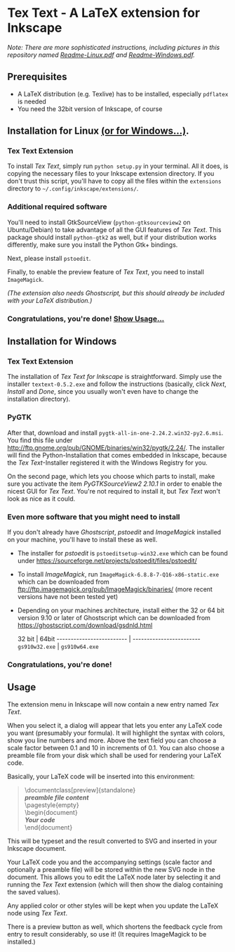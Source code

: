# Tex Text - A LaTeX extension for Inkscape

*Note: There are more sophisticated instructions, including pictures in this repository named [Readme-Linux.pdf](https://bitbucket.org/pitgarbe/textext/raw/tip/Readme-Linux.pdf) and [Readme-Windows.pdf](https://bitbucket.org/pitgarbe/textext/raw/tip/Readme-Windows.pdf).*

## Prerequisites

- A LaTeX distribution (e.g. Texlive) has to be installed, especially `pdflatex` is needed
- You need the 32bit version of Inkscape, of course


## Installation for Linux [(or for Windows...)](#markdown-header-installation-for-windows).

### Tex Text Extension

To install *Tex Text*, simply run `python setup.py` in your terminal.
All it does, is copying the necessary files to your Inkscape extension directory. If you don't trust this script, you'll have to copy all the files within the `extensions` directory to `~/.config/inkscape/extensions/`.

### Additional required software

You'll need to install GtkSourceView (`python-gtksourceview2` on Ubuntu/Debian) to take advantage of all the GUI features of *Tex Text*.
This package should install `python-gtk2` as well, but if your distribution works differently, make sure you install the Python Gtk+ bindings.

Next, please install `pstoedit`.

Finally, to enable the preview feature of *Tex Text*, you need to install `ImageMagick`.

*(The extension also needs Ghostscript, but this should already be included with your LaTeX distribution.)*

### Congratulations, you're done! [Show Usage...](#markdown-header-usage)


## Installation for Windows

### Tex Text Extension

The installation of *Tex Text for Inkscape* is straightforward.
Simply use the installer `textext-0.5.2.exe` and follow the instructions (basically, click *Next*, *Install* and *Done*, since you usually won't even have to change the installation directory).


### PyGTK

After that, download and install `pygtk-all-in-one-2.24.2.win32-py2.6.msi`. You find this file under http://ftp.gnome.org/pub/GNOME/binaries/win32/pygtk/2.24/. The installer will find the Python-Installation that comes embedded in Inkscape, because the *Tex Text*-Installer registered it with the Windows Registry for you.

On the second page, which lets you choose which parts to install, make sure you activate the item *PyGTKSourceView2 2.10.1* in order to enable the nicest GUI for *Tex Text*. You're not required to install it, but *Tex Text* won't look as nice as it could.

### Even more software that you might need to install

If you don't already have *Ghostscript*, *pstoedit* and *ImageMagick* installed on your machine, you'll have to install these as well.

- The installer for *pstoedit* is `pstoeditsetup-win32.exe` which  can be found under https://sourceforge.net/projects/pstoedit/files/pstoedit/
- To install *ImageMagick*, run `ImageMagick-6.8.8-7-Q16-x86-static.exe` which can be downloaded from ftp://ftp.imagemagick.org/pub/ImageMagick/binaries/ (more recent versions have not been tested yet)
- Depending on your machines architecture, install either the 32 or 64 bit version 9.10 or later of Ghostscript which can be downloaded from https://ghostscript.com/download/gsdnld.html

  32 bit                  |  64bit
------------------------- | ------------------------
`gs910w32.exe`            | `gs910w64.exe`


### Congratulations, you're done!

## Usage

The extension menu in Inkscape will now contain a new entry named *Tex Text*.

When you select it, a dialog will appear that lets you enter any LaTeX code you want (presumably your formula). It will highlight the syntax with colors, show you line numbers and more. Above the text field you can choose a scale factor between 0.1 and 10 in increments of 0.1. You can also choose a preamble file from your disk which shall be used for rendering your LaTeX code.

Basically, your LaTeX code will be inserted into this environment:

> \documentclass[preview]{standalone}  
> ***preamble file content***  
> \pagestyle{empty}  
> \begin{document}  
> ***Your code***  
> \end{document}  

This will be typeset and the result converted to SVG and inserted in your Inkscape document.

Your LaTeX code you and the accompanying settings (scale factor and optionally a preamble file) will be stored within the new SVG node in the document. This allows you to edit the LaTeX node later by selecting it and running the *Tex Text* extension (which will then show the dialog containing the saved values).

Any applied color or other styles will be kept when you update the LaTeX node using *Tex Text*.

There is a preview button as well, which shortens the feedback cycle from entry to result considerably, so use it! (It requires ImageMagick to be installed.)